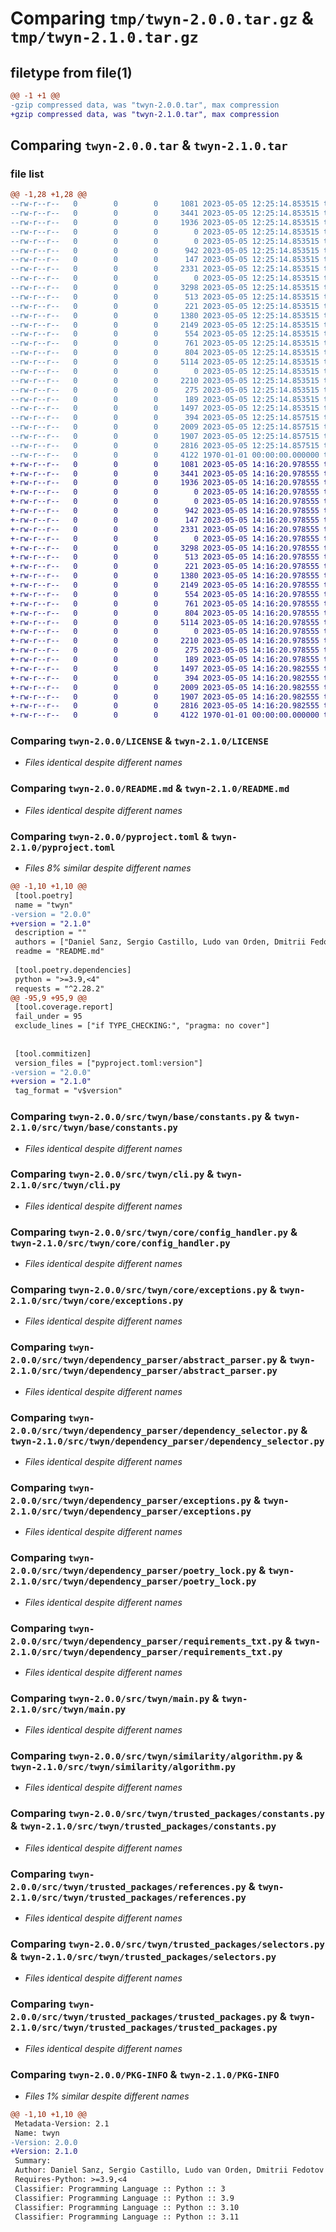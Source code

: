 # Comparing `tmp/twyn-2.0.0.tar.gz` & `tmp/twyn-2.1.0.tar.gz`

## filetype from file(1)

```diff
@@ -1 +1 @@
-gzip compressed data, was "twyn-2.0.0.tar", max compression
+gzip compressed data, was "twyn-2.1.0.tar", max compression
```

## Comparing `twyn-2.0.0.tar` & `twyn-2.1.0.tar`

### file list

```diff
@@ -1,28 +1,28 @@
--rw-r--r--   0        0        0     1081 2023-05-05 12:25:14.853515 twyn-2.0.0/LICENSE
--rw-r--r--   0        0        0     3441 2023-05-05 12:25:14.853515 twyn-2.0.0/README.md
--rw-r--r--   0        0        0     1936 2023-05-05 12:25:14.853515 twyn-2.0.0/pyproject.toml
--rw-r--r--   0        0        0        0 2023-05-05 12:25:14.853515 twyn-2.0.0/src/twyn/__init__.py
--rw-r--r--   0        0        0        0 2023-05-05 12:25:14.853515 twyn-2.0.0/src/twyn/base/__init__.py
--rw-r--r--   0        0        0      942 2023-05-05 12:25:14.853515 twyn-2.0.0/src/twyn/base/constants.py
--rw-r--r--   0        0        0      147 2023-05-05 12:25:14.853515 twyn-2.0.0/src/twyn/base/exceptions.py
--rw-r--r--   0        0        0     2331 2023-05-05 12:25:14.853515 twyn-2.0.0/src/twyn/cli.py
--rw-r--r--   0        0        0        0 2023-05-05 12:25:14.853515 twyn-2.0.0/src/twyn/core/__init__.py
--rw-r--r--   0        0        0     3298 2023-05-05 12:25:14.853515 twyn-2.0.0/src/twyn/core/config_handler.py
--rw-r--r--   0        0        0      513 2023-05-05 12:25:14.853515 twyn-2.0.0/src/twyn/core/exceptions.py
--rw-r--r--   0        0        0      221 2023-05-05 12:25:14.853515 twyn-2.0.0/src/twyn/dependency_parser/__init__.py
--rw-r--r--   0        0        0     1380 2023-05-05 12:25:14.853515 twyn-2.0.0/src/twyn/dependency_parser/abstract_parser.py
--rw-r--r--   0        0        0     2149 2023-05-05 12:25:14.853515 twyn-2.0.0/src/twyn/dependency_parser/dependency_selector.py
--rw-r--r--   0        0        0      554 2023-05-05 12:25:14.853515 twyn-2.0.0/src/twyn/dependency_parser/exceptions.py
--rw-r--r--   0        0        0      761 2023-05-05 12:25:14.853515 twyn-2.0.0/src/twyn/dependency_parser/poetry_lock.py
--rw-r--r--   0        0        0      804 2023-05-05 12:25:14.853515 twyn-2.0.0/src/twyn/dependency_parser/requirements_txt.py
--rw-r--r--   0        0        0     5114 2023-05-05 12:25:14.853515 twyn-2.0.0/src/twyn/main.py
--rw-r--r--   0        0        0        0 2023-05-05 12:25:14.853515 twyn-2.0.0/src/twyn/similarity/__init__.py
--rw-r--r--   0        0        0     2210 2023-05-05 12:25:14.853515 twyn-2.0.0/src/twyn/similarity/algorithm.py
--rw-r--r--   0        0        0      275 2023-05-05 12:25:14.853515 twyn-2.0.0/src/twyn/similarity/exceptions.py
--rw-r--r--   0        0        0      189 2023-05-05 12:25:14.853515 twyn-2.0.0/src/twyn/trusted_packages/__init__.py
--rw-r--r--   0        0        0     1497 2023-05-05 12:25:14.853515 twyn-2.0.0/src/twyn/trusted_packages/constants.py
--rw-r--r--   0        0        0      394 2023-05-05 12:25:14.857515 twyn-2.0.0/src/twyn/trusted_packages/exceptions.py
--rw-r--r--   0        0        0     2009 2023-05-05 12:25:14.857515 twyn-2.0.0/src/twyn/trusted_packages/references.py
--rw-r--r--   0        0        0     1907 2023-05-05 12:25:14.857515 twyn-2.0.0/src/twyn/trusted_packages/selectors.py
--rw-r--r--   0        0        0     2816 2023-05-05 12:25:14.857515 twyn-2.0.0/src/twyn/trusted_packages/trusted_packages.py
--rw-r--r--   0        0        0     4122 1970-01-01 00:00:00.000000 twyn-2.0.0/PKG-INFO
+-rw-r--r--   0        0        0     1081 2023-05-05 14:16:20.978555 twyn-2.1.0/LICENSE
+-rw-r--r--   0        0        0     3441 2023-05-05 14:16:20.978555 twyn-2.1.0/README.md
+-rw-r--r--   0        0        0     1936 2023-05-05 14:16:20.978555 twyn-2.1.0/pyproject.toml
+-rw-r--r--   0        0        0        0 2023-05-05 14:16:20.978555 twyn-2.1.0/src/twyn/__init__.py
+-rw-r--r--   0        0        0        0 2023-05-05 14:16:20.978555 twyn-2.1.0/src/twyn/base/__init__.py
+-rw-r--r--   0        0        0      942 2023-05-05 14:16:20.978555 twyn-2.1.0/src/twyn/base/constants.py
+-rw-r--r--   0        0        0      147 2023-05-05 14:16:20.978555 twyn-2.1.0/src/twyn/base/exceptions.py
+-rw-r--r--   0        0        0     2331 2023-05-05 14:16:20.978555 twyn-2.1.0/src/twyn/cli.py
+-rw-r--r--   0        0        0        0 2023-05-05 14:16:20.978555 twyn-2.1.0/src/twyn/core/__init__.py
+-rw-r--r--   0        0        0     3298 2023-05-05 14:16:20.978555 twyn-2.1.0/src/twyn/core/config_handler.py
+-rw-r--r--   0        0        0      513 2023-05-05 14:16:20.978555 twyn-2.1.0/src/twyn/core/exceptions.py
+-rw-r--r--   0        0        0      221 2023-05-05 14:16:20.978555 twyn-2.1.0/src/twyn/dependency_parser/__init__.py
+-rw-r--r--   0        0        0     1380 2023-05-05 14:16:20.978555 twyn-2.1.0/src/twyn/dependency_parser/abstract_parser.py
+-rw-r--r--   0        0        0     2149 2023-05-05 14:16:20.978555 twyn-2.1.0/src/twyn/dependency_parser/dependency_selector.py
+-rw-r--r--   0        0        0      554 2023-05-05 14:16:20.978555 twyn-2.1.0/src/twyn/dependency_parser/exceptions.py
+-rw-r--r--   0        0        0      761 2023-05-05 14:16:20.978555 twyn-2.1.0/src/twyn/dependency_parser/poetry_lock.py
+-rw-r--r--   0        0        0      804 2023-05-05 14:16:20.978555 twyn-2.1.0/src/twyn/dependency_parser/requirements_txt.py
+-rw-r--r--   0        0        0     5114 2023-05-05 14:16:20.978555 twyn-2.1.0/src/twyn/main.py
+-rw-r--r--   0        0        0        0 2023-05-05 14:16:20.978555 twyn-2.1.0/src/twyn/similarity/__init__.py
+-rw-r--r--   0        0        0     2210 2023-05-05 14:16:20.978555 twyn-2.1.0/src/twyn/similarity/algorithm.py
+-rw-r--r--   0        0        0      275 2023-05-05 14:16:20.978555 twyn-2.1.0/src/twyn/similarity/exceptions.py
+-rw-r--r--   0        0        0      189 2023-05-05 14:16:20.978555 twyn-2.1.0/src/twyn/trusted_packages/__init__.py
+-rw-r--r--   0        0        0     1497 2023-05-05 14:16:20.982555 twyn-2.1.0/src/twyn/trusted_packages/constants.py
+-rw-r--r--   0        0        0      394 2023-05-05 14:16:20.982555 twyn-2.1.0/src/twyn/trusted_packages/exceptions.py
+-rw-r--r--   0        0        0     2009 2023-05-05 14:16:20.982555 twyn-2.1.0/src/twyn/trusted_packages/references.py
+-rw-r--r--   0        0        0     1907 2023-05-05 14:16:20.982555 twyn-2.1.0/src/twyn/trusted_packages/selectors.py
+-rw-r--r--   0        0        0     2816 2023-05-05 14:16:20.982555 twyn-2.1.0/src/twyn/trusted_packages/trusted_packages.py
+-rw-r--r--   0        0        0     4122 1970-01-01 00:00:00.000000 twyn-2.1.0/PKG-INFO
```

### Comparing `twyn-2.0.0/LICENSE` & `twyn-2.1.0/LICENSE`

 * *Files identical despite different names*

### Comparing `twyn-2.0.0/README.md` & `twyn-2.1.0/README.md`

 * *Files identical despite different names*

### Comparing `twyn-2.0.0/pyproject.toml` & `twyn-2.1.0/pyproject.toml`

 * *Files 8% similar despite different names*

```diff
@@ -1,10 +1,10 @@
 [tool.poetry]
 name = "twyn"
-version = "2.0.0"
+version = "2.1.0"
 description = ""
 authors = ["Daniel Sanz, Sergio Castillo, Ludo van Orden, Dmitrii Fedotov"]
 readme = "README.md"
 
 [tool.poetry.dependencies]
 python = ">=3.9,<4"
 requests = "^2.28.2"
@@ -95,9 +95,9 @@
 [tool.coverage.report]
 fail_under = 95
 exclude_lines = ["if TYPE_CHECKING:", "pragma: no cover"]
 
 
 [tool.commitizen]
 version_files = ["pyproject.toml:version"]
-version = "2.0.0"
+version = "2.1.0"
 tag_format = "v$version"
```

### Comparing `twyn-2.0.0/src/twyn/base/constants.py` & `twyn-2.1.0/src/twyn/base/constants.py`

 * *Files identical despite different names*

### Comparing `twyn-2.0.0/src/twyn/cli.py` & `twyn-2.1.0/src/twyn/cli.py`

 * *Files identical despite different names*

### Comparing `twyn-2.0.0/src/twyn/core/config_handler.py` & `twyn-2.1.0/src/twyn/core/config_handler.py`

 * *Files identical despite different names*

### Comparing `twyn-2.0.0/src/twyn/core/exceptions.py` & `twyn-2.1.0/src/twyn/core/exceptions.py`

 * *Files identical despite different names*

### Comparing `twyn-2.0.0/src/twyn/dependency_parser/abstract_parser.py` & `twyn-2.1.0/src/twyn/dependency_parser/abstract_parser.py`

 * *Files identical despite different names*

### Comparing `twyn-2.0.0/src/twyn/dependency_parser/dependency_selector.py` & `twyn-2.1.0/src/twyn/dependency_parser/dependency_selector.py`

 * *Files identical despite different names*

### Comparing `twyn-2.0.0/src/twyn/dependency_parser/exceptions.py` & `twyn-2.1.0/src/twyn/dependency_parser/exceptions.py`

 * *Files identical despite different names*

### Comparing `twyn-2.0.0/src/twyn/dependency_parser/poetry_lock.py` & `twyn-2.1.0/src/twyn/dependency_parser/poetry_lock.py`

 * *Files identical despite different names*

### Comparing `twyn-2.0.0/src/twyn/dependency_parser/requirements_txt.py` & `twyn-2.1.0/src/twyn/dependency_parser/requirements_txt.py`

 * *Files identical despite different names*

### Comparing `twyn-2.0.0/src/twyn/main.py` & `twyn-2.1.0/src/twyn/main.py`

 * *Files identical despite different names*

### Comparing `twyn-2.0.0/src/twyn/similarity/algorithm.py` & `twyn-2.1.0/src/twyn/similarity/algorithm.py`

 * *Files identical despite different names*

### Comparing `twyn-2.0.0/src/twyn/trusted_packages/constants.py` & `twyn-2.1.0/src/twyn/trusted_packages/constants.py`

 * *Files identical despite different names*

### Comparing `twyn-2.0.0/src/twyn/trusted_packages/references.py` & `twyn-2.1.0/src/twyn/trusted_packages/references.py`

 * *Files identical despite different names*

### Comparing `twyn-2.0.0/src/twyn/trusted_packages/selectors.py` & `twyn-2.1.0/src/twyn/trusted_packages/selectors.py`

 * *Files identical despite different names*

### Comparing `twyn-2.0.0/src/twyn/trusted_packages/trusted_packages.py` & `twyn-2.1.0/src/twyn/trusted_packages/trusted_packages.py`

 * *Files identical despite different names*

### Comparing `twyn-2.0.0/PKG-INFO` & `twyn-2.1.0/PKG-INFO`

 * *Files 1% similar despite different names*

```diff
@@ -1,10 +1,10 @@
 Metadata-Version: 2.1
 Name: twyn
-Version: 2.0.0
+Version: 2.1.0
 Summary: 
 Author: Daniel Sanz, Sergio Castillo, Ludo van Orden, Dmitrii Fedotov
 Requires-Python: >=3.9,<4
 Classifier: Programming Language :: Python :: 3
 Classifier: Programming Language :: Python :: 3.9
 Classifier: Programming Language :: Python :: 3.10
 Classifier: Programming Language :: Python :: 3.11
```

